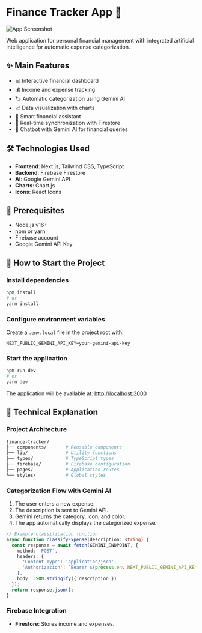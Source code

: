 # Finance Tracker App 🚀

![App Screenshot](/screenshot.png) <!-- Add an image of your app here -->

Web application for personal financial management with integrated artificial intelligence for automatic expense categorization.

## ✨ Main Features

- 📊 Interactive financial dashboard
- 💰 Income and expense tracking
- 🏷️ Automatic categorization using Gemini AI
- 📈 Data visualization with charts
- 🤖 Smart financial assistant
- 🔄 Real-time synchronization with Firestore
- 💬 Chatbot with Gemini AI for financial queries

## 🛠️ Technologies Used

- **Frontend**: Next.js, Tailwind CSS, TypeScript
- **Backend**: Firebase Firestore
- **AI**: Google Gemini API
- **Charts**: Chart.js
- **Icons**: React Icons

## 🔧 Prerequisites

- Node.js v16+
- npm or yarn
- Firebase account
- Google Gemini API Key

## 🚀 How to Start the Project

### Install dependencies

```bash
npm install
# or
yarn install
```

### Configure environment variables

Create a `.env.local` file in the project root with:

```env
NEXT_PUBLIC_GEMINI_API_KEY=your-gemini-api-key
```

### Start the application

```bash
npm run dev
# or
yarn dev
```

The application will be available at: [http://localhost:3000](http://localhost:3000)

## 🧠 Technical Explanation

### Project Architecture

```bash
finance-tracker/
├── components/       # Reusable components
├── lib/              # Utility functions
├── types/            # TypeScript types
├── firebase/         # Firebase configuration
├── pages/            # Application routes
└── styles/           # Global styles
```

### Categorization Flow with Gemini AI

1. The user enters a new expense.
2. The description is sent to Gemini API.
3. Gemini returns the category, icon, and color.
4. The app automatically displays the categorized expense.

```typescript
// Example classification function
async function classifyExpense(description: string) {
  const response = await fetch(GEMINI_ENDPOINT, {
    method: 'POST',
    headers: {
      'Content-Type': 'application/json',
      'Authorization': `Bearer ${process.env.NEXT_PUBLIC_GEMINI_API_KEY}`
    },
    body: JSON.stringify({ description })
  });
  return response.json();
}
```

### Firebase Integration

- **Firestore**: Stores income and expenses.
